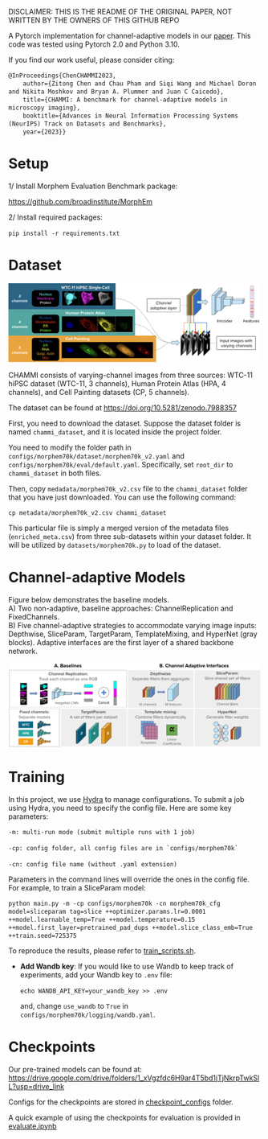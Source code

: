 DISCLAIMER: THIS IS THE README OF THE ORIGINAL PAPER, NOT WRITTEN BY THE OWNERS OF THIS GITHUB REPO

A Pytorch implementation for channel-adaptive models in our [paper](https://arxiv.org/pdf/2310.19224.pdf). This code was tested using Pytorch 2.0 and Python 3.10.


If you find our work useful, please consider citing:

```
@InProceedings{ChenCHAMMI2023,
    author={Zitong Chen and Chau Pham and Siqi Wang and Michael Doron and Nikita Moshkov and Bryan A. Plummer and Juan C Caicedo},
    title={CHAMMI: A benchmark for channel-adaptive models in microscopy imaging},
    booktitle={Advances in Neural Information Processing Systems (NeurIPS) Track on Datasets and Benchmarks},
    year={2023}}
```







# Setup

1/ Install Morphem Evaluation Benchmark package: 

https://github.com/broadinstitute/MorphEm


2/ Install required packages:

`pip install -r requirements.txt`


# Dataset

![alt text](https://raw.githubusercontent.com/chaudatascience/channel_adaptive_models/main/figs/01-adaptive-models.png)

CHAMMI consists of varying-channel images from three sources: WTC-11 hiPSC dataset (WTC-11, 3 channels), Human Protein Atlas (HPA, 4 channels), and Cell Painting datasets (CP, 5 channels). 

The dataset can be found at https://doi.org/10.5281/zenodo.7988357

First, you need to download the dataset. 
Suppose the dataset folder is named `chammi_dataset`, and it is located inside the project folder.

You need to modify the folder path in `configs/morphem70k/dataset/morphem70k_v2.yaml` and `configs/morphem70k/eval/default.yaml`. 
Specifically, set `root_dir` to `chammi_dataset` in both files.


Then, copy `medadata/morphem70k_v2.csv` file to the `chammi_dataset` folder that you have just downloaded. You can use the following command: 

```
cp metadata/morphem70k_v2.csv chammi_dataset
```

This particular file is simply a merged version of the metadata files (`enriched_meta.csv`) from three sub-datasets within your dataset folder. It will be utilized by `datasets/morphem70k.py` to load of the dataset.


# Channel-adaptive Models
Figure below demonstrates the baseline models.<br>
A) Two non-adaptive, baseline approaches: ChannelReplication and FixedChannels.<br>
B) Five channel-adaptive strategies to accommodate varying
image inputs: Depthwise, SliceParam, TargetParam, TemplateMixing, and HyperNet (gray blocks). Adaptive interfaces are the first layer of a shared backbone network.<br>


![alt text](https://raw.githubusercontent.com/chaudatascience/channel_adaptive_models/main/figs/04-diagrams.png)

# Training

In this project, we use [Hydra](https://hydra.cc/) to manage configurations.
To submit a job using Hydra, you need to specify the config file. Here are some key parameters:

```
-m: multi-run mode (submit multiple runs with 1 job)

-cp: config folder, all config files are in `configs/morphem70k`

-cn: config file name (without .yaml extension)
```

Parameters in the command lines will override the ones in the config file.
For example, to train a SliceParam model:

```
python main.py -m -cp configs/morphem70k -cn morphem70k_cfg model=sliceparam tag=slice ++optimizer.params.lr=0.0001 ++model.learnable_temp=True ++model.temperature=0.15 ++model.first_layer=pretrained_pad_dups ++model.slice_class_emb=True ++train.seed=725375
```


To reproduce the results, please refer to [train_scripts.sh](https://github.com/chaudatascience/channel_adaptive_models/blob/main/train_scripts.sh).

- **Add Wandb key**: If you would like to use Wandb to keep track of experiments, add your Wandb key to `.env` file:

    `echo WANDB_API_KEY=your_wandb_key >> .env`

    and, change `use_wandb` to `True` in `configs/morphem70k/logging/wandb.yaml`.


# Checkpoints

Our pre-trained models can be found at: https://drive.google.com/drive/folders/1_xVgzfdc6H9ar4T5bd1jTjNkrpTwkSlL?usp=drive_link

Configs for the checkpoints are stored in [checkpoint_configs](https://github.com/chaudatascience/channel_adaptive_models/tree/main/checkpoint_configs) folder.

A quick example of using the checkpoints for evaluation is provided in [evaluate.ipynb](https://github.com/chaudatascience/channel_adaptive_models/blob/main/evaluate.ipynb)
